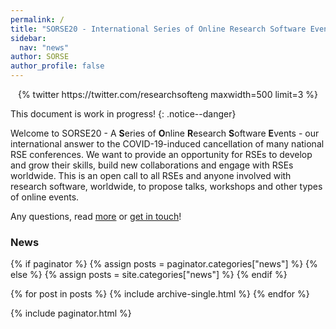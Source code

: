 ```yaml
---
permalink: /
title: "SORSE20 - International Series of Online Research Software Events"
sidebar:
  nav: "news"
author: SORSE
author_profile: false
---
```


<aside id="twitter-holder" class="sidebar__right sticky">
  <div class='jekyll-twitter-plugin' align="center">
      {% twitter https://twitter.com/researchsofteng maxwidth=500 limit=3 %}
  </div>
</aside>

This document is work in progress!
{: .notice--danger}

Welcome to SORSE20 - A **S**eries of **O**nline **R**esearch **S**oftware **E**vents - our international answer to the COVID-19-induced cancellation of many national RSE conferences. We want to provide an opportunity for RSEs to develop and grow their skills, build new collaborations and engage with RSEs worldwide. This is an open call to all RSEs and anyone involved with research software, worldwide, to propose talks, workshops and other types of online events.

Any questions, read [more](faq/about/what-is-sorse) or [get in touch](contact/)!

### News

{% if paginator %}
  {% assign posts = paginator.categories["news"] %}
{% else %}
  {% assign posts = site.categories["news"] %}
{% endif %}

{% for post in posts %}
  {% include archive-single.html %}
{% endfor %}

{% include paginator.html %}
